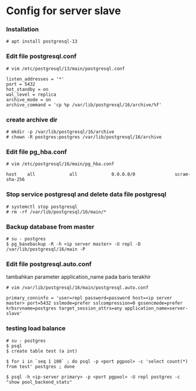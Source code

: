 # Config for server slave

### Installation
```
# apt install postgresql-13
```

### Edit file postgresql.conf
```
# vim /etc/postgresql/13/main/postgresql.conf

listen_addresses = '*'
port = 5432
hot_standby = on
wal_level = replica
archive_mode = on
archive_command = 'cp %p /var/lib/postgresql/16/archive/%f'
```

### create archive dir
```
# mkdir -p /var/lib/postgresql/16/archive
# chown -R postgres:postgres /var/lib/postgresql/16/archive
```

### Edit file pg_hba.conf
```
# vim /etc/postgresql/16/main/pg_hba.conf

host    all             all             0.0.0.0/0               scram-sha-256
```

### Stop service postgresql and delete data file postgresql
```
# systemctl stop postgresql
# rm -rf /var/lib/postgresql/16/main/*
```

### Backup database from master
```
# su - postgres
$ pg_basebackup -R -h <ip server master> -U repl -D /var/lib/postgresql/16/main -P
```

### Edit file postgresql.auto.conf

tambahkan parameter application_name pada baris terakhir
```
# vim /var/lib/postgresql/16/main/postgresql.auto.conf

primary_conninfo = 'user=repl password=password host=<ip server master> port=5432 sslmode=prefer sslcompression=0 gssencmode=prefer krbsrvname=postgres target_session_attrs=any application_name=server-slave'
```

### testing load balance
```
# su - postgres
$ psql
$ create table test (a int)

$ for i in `seq 1 100` ; do psql -p <port pgpool> -c 'select count(*) from test' postgres ; done

$ psql -h <ip-server primary> -p <port pgpool> -U repl postgres -c "show pool_backend_stats"
```